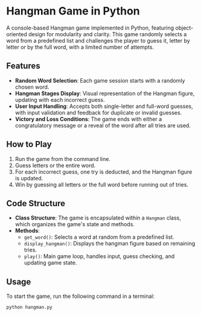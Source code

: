 # Hangman Game in Python

A console-based Hangman game implemented in Python, featuring object-oriented design for modularity and clarity. This game randomly selects a word from a predefined list and challenges the player to guess it, letter by letter or by the full word, with a limited number of attempts.

## Features
- **Random Word Selection**: Each game session starts with a randomly chosen word.
- **Hangman Stages Display**: Visual representation of the Hangman figure, updating with each incorrect guess.
- **User Input Handling**: Accepts both single-letter and full-word guesses, with input validation and feedback for duplicate or invalid guesses.
- **Victory and Loss Conditions**: The game ends with either a congratulatory message or a reveal of the word after all tries are used.

## How to Play
1. Run the game from the command line.
2. Guess letters or the entire word.
3. For each incorrect guess, one try is deducted, and the Hangman figure is updated.
4. Win by guessing all letters or the full word before running out of tries.

## Code Structure

- **Class Structure**: The game is encapsulated within a `Hangman` class, which organizes the game's state and methods.
- **Methods**:
  - `get_word()`: Selects a word at random from a predefined list.
  - `display_hangman()`: Displays the hangman figure based on remaining tries.
  - `play()`: Main game loop, handles input, guess checking, and updating game state.

## Usage
To start the game, run the following command in a terminal:
```bash
python hangman.py
